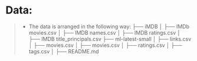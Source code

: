 # Data:

> - The data is arranged in the following way:
>  ├── iMDB
>  │   ├── IMDb movies.csv
>  │   ├── IMDB names.csv
>  │   ├── IMDB ratings.csv
>  │   ├── IMDB title_principals.csv
>  ├── ml-latest-small
>  │   ├── links.csv
>  │   ├── movies.csv
>  │   ├── movies.csv
>  │   ├── ratings.csv
>  │   ├── tags.csv
>  │   ├── README.md
